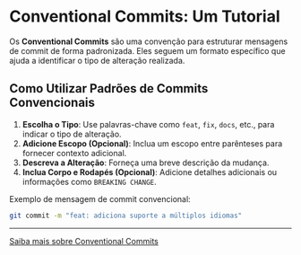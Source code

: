 # Conventional Commits: Um Tutorial

Os **Conventional Commits** são uma convenção para estruturar mensagens de commit de forma padronizada. Eles seguem um formato específico que ajuda a identificar o tipo de alteração realizada.

## Como Utilizar Padrões de Commits Convencionais

1. **Escolha o Tipo**: Use palavras-chave como `feat`, `fix`, `docs`, etc., para indicar o tipo de alteração.
2. **Adicione Escopo (Opcional)**: Inclua um escopo entre parênteses para fornecer contexto adicional.
3. **Descreva a Alteração**: Forneça uma breve descrição da mudança.
4. **Inclua Corpo e Rodapés (Opcional)**: Adicione detalhes adicionais ou informações como `BREAKING CHANGE`.

Exemplo de mensagem de commit convencional:

```bash
git commit -m "feat: adiciona suporte a múltiplos idiomas"
```
---

[Saiba mais sobre Conventional Commits](https://www.conventionalcommits.org/pt-br/v1.0.0/)